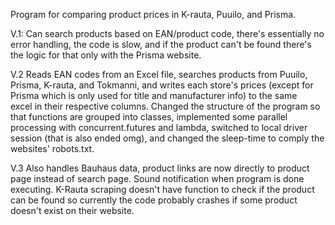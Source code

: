 Program for comparing product prices in K-rauta, Puuilo, and Prisma.

V.1:
  Can search products based on EAN/product code, there's essentially no error handling, the code is slow, and if the product can't be found there's the logic for that only with the Prisma website.

V.2
  Reads EAN codes from an Excel file, searches products from Puuilo, Prisma, K-rauta, and Tokmanni, and writes each store's prices (except for Prisma which is only used for title and manufacturer info) to the same   
  excel in their respective columns.
  Changed the structure of the program so that functions are grouped into classes, implemented some parallel processing with concurrent.futures and lambda, switched to local driver session (that is also ended omg), 
  and changed the sleep-time to comply the websites' robots.txt.

V.3
  Also handles Bauhaus data, product links are now directly to product page instead of search page. Sound notification when program is done executing. K-Rauta          scraping doesn't have function to check if the product can be found so currently the code probably crashes if some product doesn't exist on their website.
